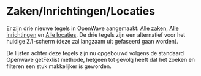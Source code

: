 # Zaken/Inrichtingen/Locaties

Er zijn drie nieuwe tegels in OpenWave aangemaakt: [Alle zaken](/docs/probleemoplossing/module_overstijgende_schermen/zaken_inrichtingen_locaties/zaken.md), [Alle inrichtingen](/docs/probleemoplossing/module_overstijgende_schermen/zaken_inrichtingen_locaties/inrichtingen.md) en [Alle locaties](/docs/probleemoplossing/module_overstijgende_schermen/zaken_inrichtingen_locaties/locaties.md).
De drie tegels zijn een alternatief voor het huidige Z/I-scherm (deze zal langzaam uit gefaseerd gaan worden).

De lijsten achter deze tegels zijn nu opgebouwd volgens de standaard Openwave getFexlist methode, hetgeen tot gevolg heeft dat het zoeken en filteren een stuk makkelijker is geworden.
